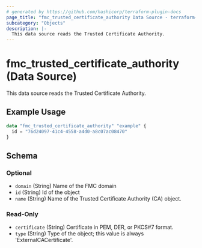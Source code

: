 ```yaml
---
# generated by https://github.com/hashicorp/terraform-plugin-docs
page_title: "fmc_trusted_certificate_authority Data Source - terraform-provider-fmc"
subcategory: "Objects"
description: |-
  This data source reads the Trusted Certificate Authority.
---
```


# fmc_trusted_certificate_authority (Data Source)

This data source reads the Trusted Certificate Authority.

## Example Usage

```terraform
data "fmc_trusted_certificate_authority" "example" {
  id = "76d24097-41c4-4558-a4d0-a8c07ac08470"
}
```

<!-- schema generated by tfplugindocs -->
## Schema

### Optional

- `domain` (String) Name of the FMC domain
- `id` (String) Id of the object
- `name` (String) Name of the Trusted Certificate Authority (CA) object.

### Read-Only

- `certificate` (String) Certificate in PEM, DER, or PKCS#7 format.
- `type` (String) Type of the object; this value is always 'ExternalCACertificate'.

